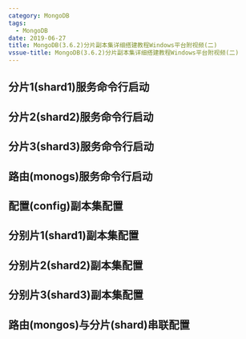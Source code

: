 ```yaml
---
category: MongoDB
tags:
  - MongoDB
date: 2019-06-27
title: MongoDB(3.6.2)分片副本集详细搭建教程Windows平台附视频(二)
vssue-title: MongoDB(3.6.2)分片副本集详细搭建教程Windows平台附视频(二)
---
```


## 分片1(shard1)服务命令行启动

## 分片2(shard2)服务命令行启动

## 分片3(shard3)服务命令行启动

## 路由(monogs)服务命令行启动

## 配置(config)副本集配置

## 分别片1(shard1)副本集配置

## 分别片2(shard2)副本集配置

## 分别片3(shard3)副本集配置

## 路由(mongos)与分片(shard)串联配置